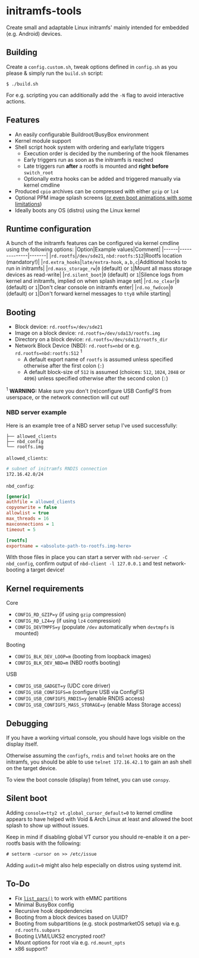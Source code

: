 # initramfs-tools
Create small and adaptable Linux initramfs' mainly intended for embedded (e.g. Android) devices.

## Building
Create a `config.custom.sh`, tweak options defined in `config.sh` as you please & simply run the `build.sh` script:
```
$ ./build.sh
```
For e.g. scripting you can additionally add the `-N` flag to avoid interactive actions.

## Features
* An easily configurable Buildroot/BusyBox environment
* Kernel module support
* Shell script hook system with ordering and early/late triggers
  * Execution order is decided by the numbering of the hook filenames
  * Early triggers run as soon as the initramfs is reached
  * Late triggers run **after** a rootfs is mounted and **right before** `switch_root`
  * Optionally extra hooks can be added and triggered manually via kernel cmdline
* Produced `cpio` archives can be compressed with either `gzip` or `lz4`
* Optional PPM image splash screens ([or even boot animations with some limitations](https://github.com/JamiKettunen/initramfs-tools/blob/0e66266/config.sh#L87-L107))
* Ideally boots any OS (distro) using the Linux kernel

## Runtime configuration
A bunch of the initramfs features can be configured via kernel cmdline using the following options:
|Option|Example values|Comment|
|------|--------------|-------|
|`rd.rootfs`|`/dev/sde21`, `nbd:rootfs:512`|Rootfs location (mandatory!)|
|`rd.extra_hooks`|`late/extra-hook`, `a,b,c`|Additional hooks to run in initramfs|
|`rd.mass_storage_rw`|`0` (default) or `1`|Mount all mass storage devices as read-write|
|`rd.silent_boot`|`0` (default) or `1`|Silence logs from kernel and initramfs, implied on when splash image set|
|`rd.no_clear`|`0` (default) or `1`|Don't clear console on initramfs enter|
|`rd.no_fwdcon`|`0` (default) or `1`|Don't forward kernel messages to `tty8` while starting|

## Booting
* Block device: `rd.rootfs=/dev/sde21`
* Image on a block device: `rd.rootfs=/dev/sda13/rootfs.img`
* Directory on a block device: `rd.rootfs=/dev/sda13/rootfs_dir`
* Network Block Device (NBD): `rd.rootfs=nbd` or e.g. `rd.rootfs=nbd:rootfs:512` <sup>1</sup>
  * A default export name of `rootfs` is assumed unless specified otherwise after the first colon (`:`)
  * A default block-size of `512` is assumed (choices: `512`, `1024`, `2048` or `4096`) unless specified otherwise after the second colon (`:`)

<sup>1</sup> **WARNING:** Make sure you don't (re)configure USB ConfigFS from userspace, or the network connection will cut out!

### NBD server example
Here is an example tree of a NBD server setup I've used successfully:
```
├── allowed_clients
├── nbd_config
└── rootfs.img
```
`allowed_clients`:
```sh
# subnet of initramfs RNDIS connection
172.16.42.0/24
```
`nbd_config`:
```ini
[generic]
authfile = allowed_clients
copyonwrite = false
allowlist = true
max_threads = 16
maxconnections = 1
timeout = 5

[rootfs]
exportname = <absolute-path-to-rootfs.img-here>
```
With those files in place you can start a server with `nbd-server -C nbd_config`, confirm output of `nbd-client -l 127.0.0.1` and test network-booting a target device!

## Kernel requirements
Core
* `CONFIG_RD_GZIP=y` (if using `gzip` compression)
* `CONFIG_RD_LZ4=y` (if using `lz4` compression)
* `CONFIG_DEVTMPFS=y` (populate `/dev` automatically when `devtmpfs` is mounted)

Booting
* `CONFIG_BLK_DEV_LOOP=m` (booting from loopback images)
* `CONFIG_BLK_DEV_NBD=m` (NBD rootfs booting)

USB
* `CONFIG_USB_GADGET=y` (UDC core driver)
* `CONFIG_USB_CONFIGFS=m` (configure USB via ConfigFS)
* `CONFIG_USB_CONFIGFS_RNDIS=y` (enable RNDIS access)
* `CONFIG_USB_CONFIGFS_MASS_STORAGE=y` (enable Mass Storage access)

## Debugging
If you have a working virtual console, you should have logs visible on the display itself.

Otherwise assuming the `configfs`, `rndis` and `telnet` hooks are on the initramfs, you should be able to use `telnet 172.16.42.1` to gain an ash shell on the target device.

To view the boot console (display) from telnet, you can use `conspy`.

## Silent boot
Adding `console=tty2 vt.global_cursor_default=0` to kernel cmdline appears to have helped with Void & Arch Linux at least and allowed the boot splash to show up without issues.

Keep in mind if disabling global VT cursor you should re-enable it on a per-rootfs basis with the following:
```
# setterm -cursor on >> /etc/issue
```

Adding `audit=0` might also help especially on distros using systemd init.

## To-Do
* Fix [`list_pars()`](functions/blk.sh) to work with eMMC partitions
* Minimal BusyBox config
* Recursive hook depdendencies
* Booting from a block devices based on UUID?
* Booting from subpartitions (e.g. stock postmarketOS setup) via e.g. `rd.rootfs.subpars`
* Booting LVM/LUKS2 encrypted root?
* Mount options for root via e.g. `rd.mount_opts`
* x86 support?
